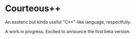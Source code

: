 # Courteous++

An esoteric but kinda useful "C++"-like language, respectfully.

A work in progress. Excited to announce the first beta version.
